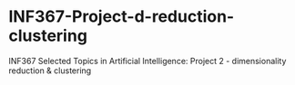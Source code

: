 # INF367-Project-d-reduction-clustering
INF367 Selected Topics in Artificial Intelligence: Project 2 - dimensionality reduction &amp; clustering
